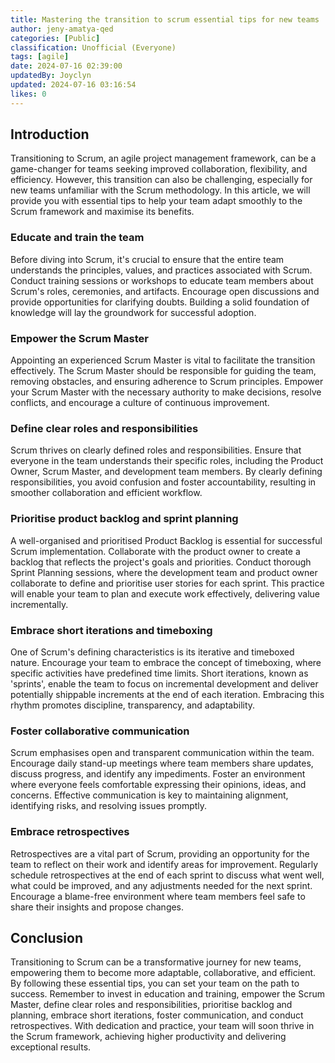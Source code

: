 ```yaml
---
title: Mastering the transition to scrum essential tips for new teams
author: jeny-amatya-qed
categories: [Public]
classification: Unofficial (Everyone)
tags: [agile]
date: 2024-07-16 02:39:00 
updatedBy: Joyclyn
updated: 2024-07-16 03:16:54 
likes: 0
---
```


## Introduction
Transitioning to Scrum, an agile project management framework, can be a game-changer for teams seeking improved collaboration, flexibility, and efficiency. However, this transition can also be challenging, especially for new teams unfamiliar with the Scrum methodology. In this article, we will provide you with essential tips to help your team adapt smoothly to the Scrum framework and maximise its benefits.

### Educate and train the team
Before diving into Scrum, it's crucial to ensure that the entire team understands the principles, values, and practices associated with Scrum. Conduct training sessions or workshops to educate team members about Scrum's roles, ceremonies, and artifacts. Encourage open discussions and provide opportunities for clarifying doubts. Building a solid foundation of knowledge will lay the groundwork for successful adoption.

### Empower the Scrum Master
Appointing an experienced Scrum Master is vital to facilitate the transition effectively. The Scrum Master should be responsible for guiding the team, removing obstacles, and ensuring adherence to Scrum principles. Empower your Scrum Master with the necessary authority to make decisions, resolve conflicts, and encourage a culture of continuous improvement.

### Define clear roles and responsibilities
Scrum thrives on clearly defined roles and responsibilities. Ensure that everyone in the team understands their specific roles, including the Product Owner, Scrum Master, and development team members. By clearly defining responsibilities, you avoid confusion and foster accountability, resulting in smoother collaboration and efficient workflow.

### Prioritise product backlog and sprint planning
A well-organised and prioritised Product Backlog is essential for successful Scrum implementation. Collaborate with the product owner to create a backlog that reflects the project's goals and priorities. Conduct thorough Sprint Planning sessions, where the development team and product owner collaborate to define and prioritise user stories for each sprint. This practice will enable your team to plan and execute work effectively, delivering value incrementally.

### Embrace short iterations and timeboxing
One of Scrum's defining characteristics is its iterative and timeboxed nature. Encourage your team to embrace the concept of timeboxing, where specific activities have predefined time limits. Short iterations, known as 'sprints', enable the team to focus on incremental development and deliver potentially shippable increments at the end of each iteration. Embracing this rhythm promotes discipline, transparency, and adaptability.

### Foster collaborative communication
Scrum emphasises open and transparent communication within the team. Encourage daily stand-up meetings where team members share updates, discuss progress, and identify any impediments. Foster an environment where everyone feels comfortable expressing their opinions, ideas, and concerns. Effective communication is key to maintaining alignment, identifying risks, and resolving issues promptly.

### Embrace retrospectives
Retrospectives are a vital part of Scrum, providing an opportunity for the team to reflect on their work and identify areas for improvement. Regularly schedule retrospectives at the end of each sprint to discuss what went well, what could be improved, and any adjustments needed for the next sprint. Encourage a blame-free environment where team members feel safe to share their insights and propose changes.

## Conclusion
Transitioning to Scrum can be a transformative journey for new teams, empowering them to become more adaptable, collaborative, and efficient. By following these essential tips, you can set your team on the path to success. Remember to invest in education and training, empower the Scrum Master, define clear roles and responsibilities, prioritise backlog and planning, embrace short iterations, foster communication, and conduct retrospectives. With dedication and practice, your team will soon thrive in the Scrum framework, achieving higher productivity and delivering exceptional results.